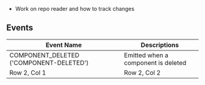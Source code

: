 
* Work on repo reader and how to track changes

## Events

| Event Name                              | Descriptions                        |
|-----------------------------------------|-------------------------------------|
| COMPONENT_DELETED ('COMPONENT-DELETED') | Emitted when a component is deleted |
| Row 2, Col 1                            | Row 2, Col 2                        |
